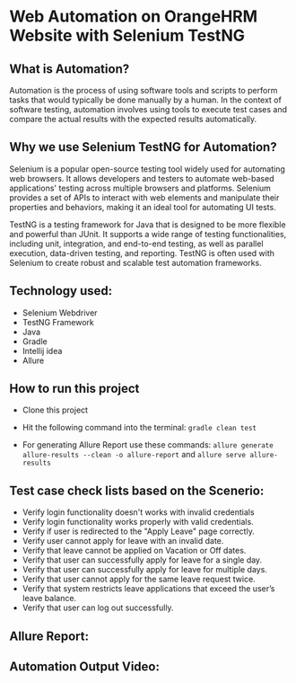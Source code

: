 # Web Automation on OrangeHRM Website with Selenium TestNG

## What is Automation?

Automation is the process of using software tools and scripts to perform tasks that would typically be done manually by a human. In the context of software testing, automation involves using tools to execute test cases and compare the actual results with the expected results automatically.

## Why we use Selenium TestNG for Automation?

Selenium is a popular open-source testing tool widely used for automating web browsers. It allows developers and testers to automate web-based applications' testing across multiple browsers and platforms. Selenium provides a set of APIs to interact with web elements and manipulate their properties and behaviors, making it an ideal tool for automating UI tests.

TestNG is a testing framework for Java that is designed to be more flexible and powerful than JUnit. It supports a wide range of testing functionalities, including unit, integration, and end-to-end testing, as well as parallel execution, data-driven testing, and reporting. TestNG is often used with Selenium to create robust and scalable test automation frameworks.

## Technology used:
- Selenium Webdriver
- TestNG Framework
- Java
- Gradle
- Intellij idea
- Allure

## How to run this project

- Clone this project
- Hit the following command into the terminal:
 ```gradle clean test```
 
- For generating Allure Report use these commands:
```allure generate allure-results --clean -o allure-report``` and
```allure serve allure-results```


## Test case check lists based on the Scenerio:

- Verify login functionality doesn't works with invalid credentials
- Verify login functionality works properly with valid credentials.
- Verify if user is redirected to the "Apply Leave" page correctly.
- Verify user cannot apply for leave with an invalid date.
- Verify that leave cannot be applied on Vacation or Off dates.
- Verify that user can successfully apply for leave for a single day.
- Verify that user can successfully apply for leave for multiple days.
- Verify that user cannot apply for the same leave request twice.
- Verify that system restricts leave applications that exceed the user’s leave balance.
- Verify that user can log out successfully. 
 

## Allure Report:



## Automation Output Video:




